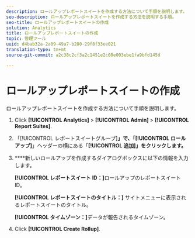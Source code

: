```yaml
---
description: ロールアップレポートスイートを作成する方法について手順を説明します。
seo-description: ロールアップレポートスイートを作成する方法を説明する手順。
seo-title: ロールアップレポートスイートの作成
solution: Analytics
title: ロールアップレポートスイートの作成
topic: 管理ツール
uuid: d4bab32a-2a09-49a7-b280-29f8f33ee021
translation-type: tm+mt
source-git-commit: a2c38c2cf3a2c1451e2c60e003ebe1fa9bfd145d

---
```



# ロールアップレポートスイートの作成

ロールアップレポートスイートを作成する方法について手順を説明します。

1. Click **[!UICONTROL Analytics]** &gt; **[!UICONTROL Admin]** &gt; **[!UICONTROL Report Suites]**.
1. 「[!UICONTROL レポートスイートグループ]**」で、「[!UICONTROL ロールアップ]**」ヘッダーの横にある「**[!UICONTROL 追加]」をクリックします。**
1. ****&#x200B;新しいロールアップを作成するダイアログボックスに以下の情報を入力します。

   **[!UICONTROL レポートスイート ID：]**&#x200B;ロールアップのレポートスイート ID。

   **[!UICONTROL レポートスイートのタイトル：]** サイトメニューに表示されるレポートスイートのタイトル。

   **[!UICONTROL タイムゾーン：]**&#x200B;データが報告されるタイムゾーン。
1. Click **[!UICONTROL Create Rollup]**.
